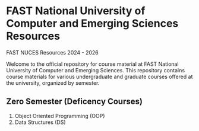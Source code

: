 # FAST National University of Computer and Emerging Sciences Resources 
FAST NUCES Resources 2024 - 2026

Welcome to the official repository for course material at FAST National University of Computer and Emerging Sciences. This repository contains course materials for various undergraduate and graduate courses offered at the university, organized by semester.

## Zero Semester (Deficency Courses)
1. Object Oriented Programming (OOP)
2. Data Structures (DS)
